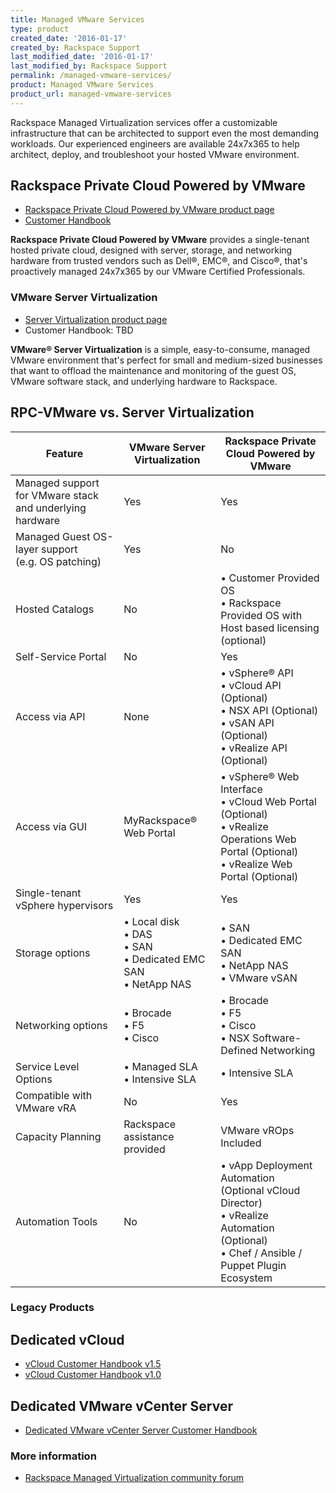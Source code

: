 ```yaml
---
title: Managed VMware Services
type: product
created_date: '2016-01-17'
created_by: Rackspace Support
last_modified_date: '2016-01-17'
last_modified_by: Rackspace Support
permalink: /managed-vmware-services/
product: Managed VMware Services
product_url: managed-vmware-services
---
```


Rackspace Managed Virtualization services offer a customizable infrastructure that
can be architected to support even the most demanding workloads. Our experienced
engineers are available 24x7x365 to help architect, deploy, and troubleshoot your
hosted VMware environment.


## Rackspace Private Cloud Powered by VMware

- [Rackspace Private Cloud Powered by VMware product page](https://www.rackspace.com/en-gb/vmware/private-cloud)
- [Customer Handbook](https://developer.rackspace.com/docs/rpc-vmware/rpc-vmware-customer-handbook/)

**Rackspace Private Cloud Powered by VMware** provides a single-tenant
hosted private cloud, designed with server, storage, and networking
hardware from trusted vendors such as Dell&reg;, EMC&reg;, and
Cisco&reg;, that's proactively managed 24x7x365 by our VMware
Certified Professionals.

###  VMware Server Virtualization

- [Server Virtualization product page](https://www.rackspace.com/managed-hosting/vmware/server-virtualization)
- Customer Handbook: TBD

**VMware® Server Virtualization** is a simple, easy-to-consume, managed VMware
environment that's perfect for small and medium-sized businesses that want
to offload the maintenance and monitoring of the guest OS, VMware software
stack, and underlying hardware to Rackspace.


## RPC-VMware vs. Server Virtualization


| Feature                                                  | VMware Server Virtualization                                            | Rackspace Private Cloud Powered by VMware                                                                                                            |
|----------------------------------------------------------|-------------------------------------------------------------------------|------------------------------------------------------------------------------------------------------------------------------------------------------|
| Managed support for VMware stack and underlying hardware | Yes                                                                     | Yes                                                                                                                                                  |
| Managed Guest OS-layer support <br> (e.g. OS patching)        | Yes                                                                     | No                                                                                                                                                   |
| Hosted Catalogs                                          | No                                                                      | • Customer Provided OS <br> • Rackspace Provided OS with Host based licensing (optional)                                                                 |
| Self-Service Portal                                      | No                                                                      | Yes                                                                                                                                                  |
| Access via API                                           | None                                                                    | • vSphere® API <br> • vCloud API (Optional) <br>  • NSX API (Optional) <br>  • vSAN API (Optional) <br> • vRealize API (Optional)                                                                                                                                         |                                                         |
| Access via GUI                                           |  MyRackspace® Web Portal                                                 | • vSphere® Web Interface <br>• vCloud Web Portal (Optional)<br>• vRealize Operations Web Portal (Optional)<br>• vRealize Web Portal (Optional)     |
| Single-tenant vSphere hypervisors                        | Yes                                                                     | Yes                                                                                                                                                  |
| Storage options                                          | • Local disk <br> • DAS <br> • SAN <br> • Dedicated EMC SAN <br> • NetApp NAS | • SAN <br> • Dedicated EMC SAN <br> • NetApp NAS <br> • VMware vSAN                                                           |
| Networking options                                       | • Brocade <br> • F5 <br> • Cisco                                               |  • Brocade <br> • F5 <br> • Cisco <br> • NSX Software-Defined Networking                                                                            |
| Service Level Options                                   | • Managed SLA <br> • Intensive SLA                                                | • Intensive SLA                                                                                                                                        |
| Compatible with VMware vRA                               | No                                                                      | Yes                                                                                                                                                  |
| Capacity Planning                                        | Rackspace assistance provided                                           | VMware vROps Included                                                                                                                                |
| Automation Tools                                         | No                                                                      | • vApp Deployment Automation (Optional vCloud Director)<br>• vRealize Automation (Optional) <br>• Chef / Ansible / Puppet Plugin Ecosystem |


###  Legacy Products

## Dedicated vCloud

- [vCloud Customer Handbook v1.5](https://developer.rackspace.com/docs/managed-vmware-services/vcloud/v1.5/)
- [vCloud Customer Handbook v1.0](https://developer.rackspace.com/docs/managed-vmware-services/vcloud/v1/)

##  Dedicated VMware vCenter Server

- [Dedicated VMware vCenter Server Customer Handbook](https://developer.rackspace.com/docs/managed-vmware-services/vcenter/)

###  More information

- [Rackspace Managed Virtualization community forum](https://community.rackspace.com/products/f/52)
